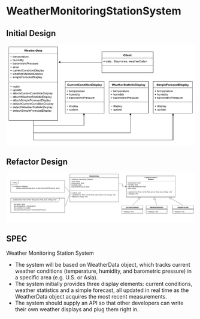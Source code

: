 # WeatherMonitoringStationSystem

## Initial Design
![initial design](doc/weathreData-initialDesign.png)

## Refactor Design
![refactor design](doc/weathreData-Refactor.png)

## SPEC
Weather Monitoring Station System
* The system will be based on WeatherData object, which tracks
current weather conditions (temperature, humidity, and barometric
pressure) in a specific area (e.g. U.S. or Asia).
* The system initially provides three display elements: current
conditions, weather statistics and a simple forecast, all updated in
real time as the WeatherData object acquires the most recent
measurements.
* The system should supply an API so that other developers can write
their own weather displays and plug them right in.
